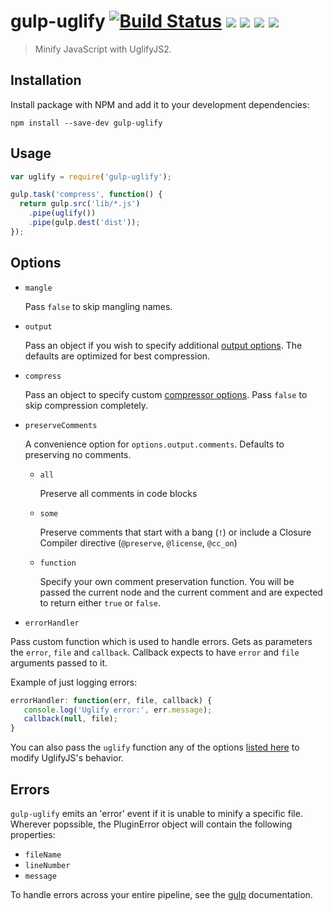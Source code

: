 # gulp-uglify [![Build Status](http://img.shields.io/travis/terinjokes/gulp-uglify.svg?style=flat)](https://travis-ci.org/terinjokes/gulp-uglify) [![](http://img.shields.io/npm/dm/gulp-uglify.svg?style=flat)](https://www.npmjs.org/package/gulp-uglify) [![](http://img.shields.io/npm/v/gulp-uglify.svg?style=flat)](https://www.npmjs.org/package/gulp-uglify) [![](http://img.shields.io/codeclimate/github/terinjokes/gulp-uglify.svg?style=flat)](https://codeclimate.com/github/terinjokes/gulp-uglify) [![](http://img.shields.io/codeclimate/coverage/github/terinjokes/gulp-uglify.svg?style=flat)](https://codeclimate.com/github/terinjokes/gulp-uglify)

> Minify JavaScript with UglifyJS2.

## Installation

Install package with NPM and add it to your development dependencies:

`npm install --save-dev gulp-uglify`

## Usage

```javascript
var uglify = require('gulp-uglify');

gulp.task('compress', function() {
  return gulp.src('lib/*.js')
    .pipe(uglify())
    .pipe(gulp.dest('dist'));
});
```

## Options

- `mangle`

	Pass `false` to skip mangling names.

- `output`

	Pass an object if you wish to specify additional [output
	options](http://lisperator.net/uglifyjs/codegen). The defaults are
	optimized for best compression.

- `compress`

	Pass an object to specify custom [compressor
	options](http://lisperator.net/uglifyjs/compress). Pass `false` to skip
	compression completely.

- `preserveComments`

	A convenience option for `options.output.comments`. Defaults to preserving no
	comments.

	- `all`

		Preserve all comments in code blocks

	- `some`

		Preserve comments that start with a bang (`!`) or include a Closure
		Compiler directive (`@preserve`, `@license`, `@cc_on`)

	- `function`

		Specify your own comment preservation function. You will be passed the
		current node and the current comment and are expected to return either
		`true` or `false`.

- `errorHandler`

Pass custom function which is used to handle errors. Gets as parameters
the `error`, `file` and `callback`. Callback expects to have `error` and `file`
arguments passed to it.

Example of just logging errors:
```js
errorHandler: function(err, file, callback) {
   console.log('Uglify error:', err.message);
   callback(null, file);
}
```


You can also pass the `uglify` function any of the options [listed
here](https://github.com/mishoo/UglifyJS2#the-simple-way) to modify
UglifyJS's behavior.

## Errors

`gulp-uglify` emits an 'error' event if it is unable to minify a specific file.
Wherever popssible, the PluginError object will contain the following properties:

- `fileName`
- `lineNumber`
- `message`

To handle errors across your entire pipeline, see the
[gulp](https://github.com/gulpjs/gulp/blob/master/docs/recipes/combining-streams-to-handle-errors.md#combining-streams-to-handle-errors) documentation.